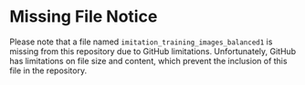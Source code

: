 # Missing File Notice

Please note that a file named `imitation_training_images_balanced1` is missing from this repository due to GitHub limitations. Unfortunately, GitHub has limitations on file size and content, which prevent the inclusion of this file in the repository.

